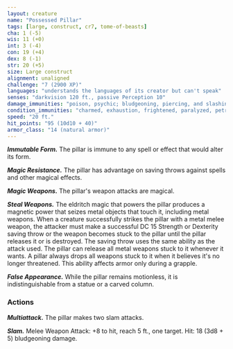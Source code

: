 ```yaml
---
layout: creature
name: "Possessed Pillar"
tags: [large, construct, cr7, tome-of-beasts]
cha: 1 (-5)
wis: 11 (+0)
int: 3 (-4)
con: 19 (+4)
dex: 8 (-1)
str: 20 (+5)
size: Large construct
alignment: unaligned
challenge: "7 (2900 XP)"
languages: "understands the languages of its creator but can't speak"
senses: "darkvision 120 ft., passive Perception 10"
damage_immunities: "poison, psychic; bludgeoning, piercing, and slashing from nonmagical weapons that aren't adamantine"
condition_immunities: "charmed, exhaustion, frightened, paralyzed, petrified, poisoned"
speed: "20 ft."
hit_points: "95 (10d10 + 40)"
armor_class: "14 (natural armor)"
---
```


***Immutable Form.*** The pillar is immune to any spell or effect that would alter its form.

***Magic Resistance.*** The pillar has advantage on saving throws against spells and other magical effects.

***Magic Weapons.*** The pillar's weapon attacks are magical.

***Steal Weapons.*** The eldritch magic that powers the pillar produces a magnetic power that seizes metal objects that touch it, including metal weapons. When a creature successfully strikes the pillar with a metal melee weapon, the attacker must make a successful DC 15 Strength or Dexterity saving throw or the weapon becomes stuck to the pillar until the pillar releases it or is destroyed. The saving throw uses the same ability as the attack used. The pillar can release all metal weapons stuck to it whenever it wants. A pillar always drops all weapons stuck to it when it believes it's no longer threatened. This ability affects armor only during a grapple.

***False Appearance.*** While the pillar remains motionless, it is indistinguishable from a statue or a carved column.

### Actions

***Multiattack.*** The pillar makes two slam attacks.

***Slam.*** Melee Weapon Attack: +8 to hit, reach 5 ft., one target. Hit: 18 (3d8 + 5) bludgeoning damage.

